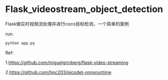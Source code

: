 # Flask_videostream_object_detection
Flask做实时视频流处理并进行coco目标检测，一个简单的案例

run:

```bash
python app.py
```

Ref:

1.https://github.com/miguelgrinberg/flask-video-streaming

2.https://github.com/hpc203/picodet-onnxruntime